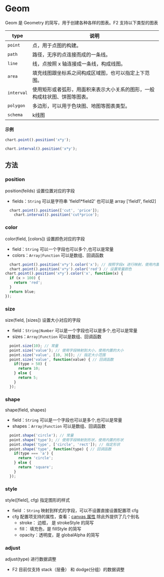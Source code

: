 <!--
index: 3
title: Geom

-->

# Geom

Geom 是 Geometry 的简写，用于创建各种各样的图表。F2 支持以下类型的图表

type | 说明
--- | ---
`point` | 点，用于点图的构建。
`path` | 路径，无序的点连接而成的一条线。
`line` | 线，点按照 x 轴连接成一条线，构成线图。
`area` | 填充线图跟坐标系之间构成区域图，也可以指定上下范围。
`interval` | 使用矩形或者弧形，用面积来表示大小关系的图形，一般构成柱状图、饼图等图表。
`polygon` | 多边形，可以用于色块图、地图等图表类型。
`schema` | k线图

#### 示例

```js
chart.point().position('x*y');

chart.interval().position('x*y');

```

## 方法

### position

position(feilds) 设置位置对应的字段
  + fields：`String` 可以是字符串 'field1*field2' 也可以是 array ['field1', field2]
  ```js
    chart.point().position(['cut', 'price']);
      chart.interval().position('cut*price');
  ```
### color

color(field, [colors]) 设置颜色对应的字段
  + field：`String` 可以一个字段也可以多个,也可以是常量
  + colors：`Array|Function` 可以是数组、回调函数
  
  ```js
    chart.point().position('x*y').color('x'); // 按照字段x 进行映射，使用内置的颜色
    chart.point().position('x*y').color('red') // 设置常量颜色
  chart.point().position('x*y').color('x', function(x) {
    if (x > 100) {
      return 'red';
    }
    return blue;
  });
  ```

### size

size(field, [sizes]) 设置大小对应的字段
  + field：`String|Number` 可以是一个字段也可以是多个,也可以是常量
  + sizes：`Array|Function` 可以是数组、回调函数

  ```js
    point.size(10); // 常量
    point.size('value'); // 使用字段映射到大小，使用内置的大小
    point.size('value', [10, 30]); // 指定大小范围
    point.size('value', function(value) { // 回调函数
      if(type > 50) {
        return 10;
      } else {
        return 5;
      }
    });
  ```
### shape

shape(field, shapes)
   + field：`String` 可以是一个字段也可以是多个,也可以是常量
   + shapes：`Array|Function` 可以是数组、回调函数
   
  ```js
    point.shape('circle'); // 常量
    point.shape('type'); // 使用字段映射到形状，使用内置的形状
    point.shape('type', ['circle', 'rect']); // 指定形状
    point.shape('type', function(type) { // 回调函数
      if(type === 'a') {
        return 'circle';
      } else {
        return 'square';
      }
    });
  ```

### style

style([field], cfg) 指定图形的样式
  + field ：`String` 映射到样式的字段，可以不设置直接设置配置项 cfg
  + cfg 配置项支持的属性，查看：[canvas 属性](http://www.w3school.com.cn/tags/html_ref_canvas.asp) 除此外提供了几个别名
    - stroke： 边框， 是 strokeStyle 的简写
    - fill： 填充色，是 fillStyle 的简写
    - opacity：透明度，是 globalAlpha 的简写

### adjust

adjust(type) 进行数据调整
  + F2 目前仅支持 stack（层叠） 和 dodge(分组）的数据调整

